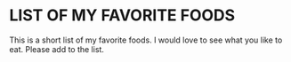 # LIST OF MY FAVORITE FOODS

This is a short list of my favorite foods. I would love to see what you like to eat. Please add to the list.
